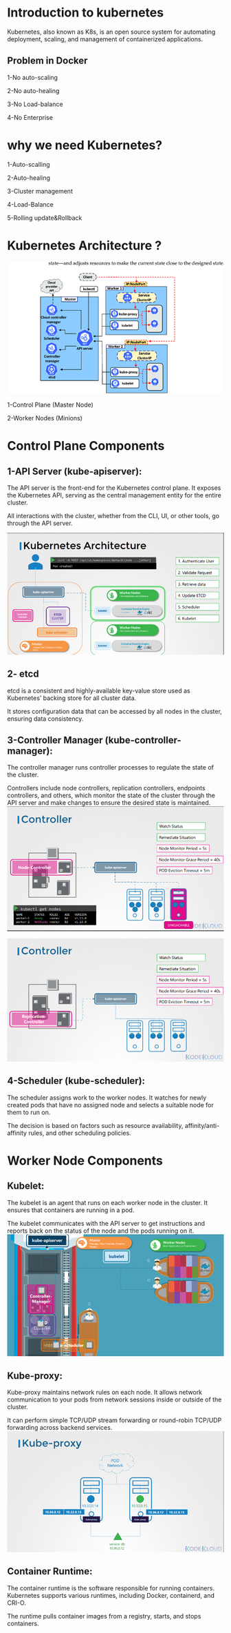 # Introduction to kubernetes
Kubernetes, also known as K8s, is an open source system for automating deployment, scaling, and management of containerized applications.
## Problem in Docker
1-No auto-scaling

2-No auto-healing

3-No Load-balance

4-No Enterprise

# why we need Kubernetes?
1-Auto-scalling

2-Auto-healing

3-Cluster management

4-Load-Balance

5-Rolling update&Rollback

# Kubernetes Architecture ?
![Kubernetes Diagrame](../pictures/Kubernetes-architecture-diagrame.png)

1-Control Plane (Master Node)

2-Worker Nodes (Minions)
 # Control Plane Components 

 ## 1-API Server (kube-apiserver):

The API server is the front-end for the Kubernetes control plane. It exposes the Kubernetes API, serving as the central management entity for the entire cluster.

All interactions with the cluster, whether from the CLI, UI, or other tools, go through the API server.

![Kubernetes Diagrame](../pictures/kubeapi-server.PNG)

## 2- etcd

etcd is a consistent and highly-available key-value store used as Kubernetes’ backing store for all cluster data.

It stores configuration data that can be accessed by all nodes in the cluster, ensuring data consistency.

## 3-Controller Manager (kube-controller-manager):

The controller manager runs controller processes to regulate the state of the cluster.

Controllers include node controllers, replication controllers, endpoints controllers, and others, which monitor the state of the cluster through the API server and make changes to ensure the desired state is maintained.
![Node_Controller Diagrame](../pictures/controller.PNG)

![Pod_controller Diagrame](../pictures/contoller2.PNG)

## 4-Scheduler (kube-scheduler):

The scheduler assigns work to the worker nodes. It watches for newly created pods that have no assigned node and selects a suitable node for them to run on.

The decision is based on factors such as resource availability, affinity/anti-affinity rules, and other scheduling policies.

# Worker Node Components 

## Kubelet:

The kubelet is an agent that runs on each worker node in the cluster. It ensures that containers are running in a pod.

The kubelet communicates with the API server to get instructions and reports back on the status of the node and the pods running on it.
![Kubernetes Diagrame](../pictures/kubelet.PNG)

## Kube-proxy:

Kube-proxy maintains network rules on each node. It allows network communication to your pods from network sessions inside or outside of the cluster.

It can perform simple TCP/UDP stream forwarding or round-robin TCP/UDP forwarding across backend services.
![Kubernetes Diagrame](../pictures/kube-proxy.PNG)

## Container Runtime:

The container runtime is the software responsible for running containers. Kubernetes supports various runtimes, including Docker, containerd, and CRI-O.

The runtime pulls container images from a registry, starts, and stops containers.



